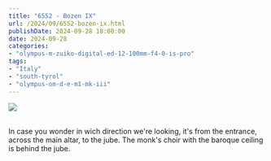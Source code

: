 ```yaml
---
title: "6552 - Bozen IX"
url: /2024/09/6552-bozen-ix.html
publishDate: 2024-09-28 18:00:00
date: 2024-09-28
categories:
- "olympus-m-zuiko-digital-ed-12-100mm-f4-0-is-pro"
tags:
- "Italy"
- "south-tyrol"
- "olympus-om-d-e-m1-mk-iii"
---
```

<div class="container">
<div class="center"><a target="_blank" href="https://d25zfm9zpd7gm5.cloudfront.net/1200x1200/2020/20200907_085628_lr.jpg"><img class="webfeedsFeaturedVisual" src="https://d25zfm9zpd7gm5.cloudfront.net/0600x0600/2020/20200907_085628_lr.jpg" /></a></div>
</div>
<br />

In case you wonder in wich direction we're looking, it's
from the entrance, across the main altar, to the jube. The
monk's choir with the baroque ceiling is behind the jube.
